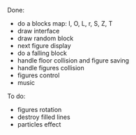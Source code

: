 Done:

- do a blocks map: I, O, L, r, S, Z, T
- draw interface
- draw random block
- next figure display
- do a falling block
- handle floor collision and figure saving
- handle figures collision
- figures control
- music

To do:

- figures rotation
- destroy filled lines
- particles effect
